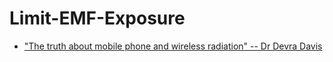 # Limit-EMF-Exposure
- ["The truth about mobile phone and wireless radiation" -- Dr Devra Davis](https://youtu.be/BwyDCHf5iCY)
